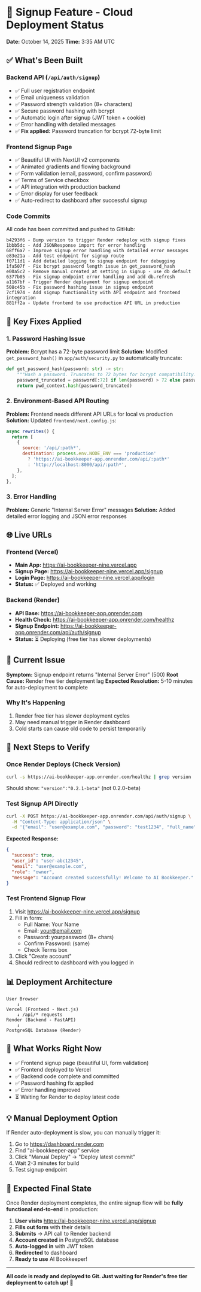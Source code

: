 # 🚀 Signup Feature - Cloud Deployment Status

**Date:** October 14, 2025
**Time:** 3:35 AM UTC

## ✅ What's Been Built

### Backend API (`/api/auth/signup`)
- ✅ Full user registration endpoint
- ✅ Email uniqueness validation
- ✅ Password strength validation (8+ characters)
- ✅ Secure password hashing with bcrypt
- ✅ Automatic login after signup (JWT token + cookie)
- ✅ Error handling with detailed messages
- ✅ **Fix applied:** Password truncation for bcrypt 72-byte limit

### Frontend Signup Page
- ✅ Beautiful UI with NextUI v2 components
- ✅ Animated gradients and flowing background
- ✅ Form validation (email, password, confirm password)
- ✅ Terms of Service checkbox
- ✅ API integration with production backend
- ✅ Error display for user feedback
- ✅ Auto-redirect to dashboard after successful signup

### Code Commits
All code has been committed and pushed to GitHub:
```
b4293f6 - Bump version to trigger Render redeploy with signup fixes
1bbb5dc - Add JSONResponse import for error handling
68ff6a7 - Improve signup error handling with detailed error messages
e83e21a - Add test endpoint for signup route
f0711d1 - Add detailed logging to signup endpoint for debugging
1fa507f - Fix bcrypt password length issue in get_password_hash
e00a5c2 - Remove manual created_at setting in signup - use db default
6377b05 - Fix signup endpoint error handling and add db.refresh
a1167bf - Trigger Render deployment for signup endpoint
508c45b - Fix password hashing issue in signup endpoint
7cf1974 - Add signup functionality with API endpoint and frontend integration
881ff2a - Update frontend to use production API URL in production
```

## 🔧 Key Fixes Applied

### 1. Password Hashing Issue
**Problem:** Bcrypt has a 72-byte password limit
**Solution:** Modified `get_password_hash()` in `app/auth/security.py` to automatically truncate:
```python
def get_password_hash(password: str) -> str:
    """Hash a password. Truncates to 72 bytes for bcrypt compatibility."""
    password_truncated = password[:72] if len(password) > 72 else password
    return pwd_context.hash(password_truncated)
```

### 2. Environment-Based API Routing
**Problem:** Frontend needs different API URLs for local vs production
**Solution:** Updated `frontend/next.config.js`:
```javascript
async rewrites() {
  return [
    {
      source: '/api/:path*',
      destination: process.env.NODE_ENV === 'production' 
        ? 'https://ai-bookkeeper-app.onrender.com/api/:path*'
        : 'http://localhost:8000/api/:path*',
    },
  ];
},
```

### 3. Error Handling
**Problem:** Generic "Internal Server Error" messages
**Solution:** Added detailed error logging and JSON error responses

## 🌐 Live URLs

### Frontend (Vercel)
- **Main App:** https://ai-bookkeeper-nine.vercel.app
- **Signup Page:** https://ai-bookkeeper-nine.vercel.app/signup
- **Login Page:** https://ai-bookkeeper-nine.vercel.app/login
- **Status:** ✅ Deployed and working

### Backend (Render)
- **API Base:** https://ai-bookkeeper-app.onrender.com
- **Health Check:** https://ai-bookkeeper-app.onrender.com/healthz
- **Signup Endpoint:** https://ai-bookkeeper-app.onrender.com/api/auth/signup
- **Status:** ⏳ Deploying (free tier has slower deployments)

## 🐛 Current Issue

**Symptom:** Signup endpoint returns "Internal Server Error" (500)
**Root Cause:** Render free tier deployment lag
**Expected Resolution:** 5-10 minutes for auto-deployment to complete

### Why It's Happening
1. Render free tier has slower deployment cycles
2. May need manual trigger in Render dashboard
3. Cold starts can cause old code to persist temporarily

## 🎯 Next Steps to Verify

### Once Render Deploys (Check Version)
```bash
curl -s https://ai-bookkeeper-app.onrender.com/healthz | grep version
```
Should show: `"version":"0.2.1-beta"` (not 0.2.0-beta)

### Test Signup API Directly
```bash
curl -X POST https://ai-bookkeeper-app.onrender.com/api/auth/signup \
  -H "Content-Type: application/json" \
  -d '{"email": "user@example.com", "password": "test1234", "full_name": "Test User"}'
```

**Expected Response:**
```json
{
  "success": true,
  "user_id": "user-abc12345",
  "email": "user@example.com",
  "role": "owner",
  "message": "Account created successfully! Welcome to AI Bookkeeper."
}
```

### Test Frontend Signup Flow
1. Visit https://ai-bookkeeper-nine.vercel.app/signup
2. Fill in form:
   - Full Name: Your Name
   - Email: your@email.com
   - Password: yourpassword (8+ chars)
   - Confirm Password: (same)
   - Check Terms box
3. Click "Create account"
4. Should redirect to dashboard with you logged in

## 📊 Deployment Architecture

```
User Browser
    ↓
Vercel (Frontend - Next.js)
    ↓ /api/* requests
Render (Backend - FastAPI)
    ↓
PostgreSQL Database (Render)
```

## 🔑 What Works Right Now

- ✅ Frontend signup page (beautiful UI, form validation)
- ✅ Frontend deployed to Vercel
- ✅ Backend code complete and committed
- ✅ Password hashing fix applied
- ✅ Error handling improved
- ⏳ Waiting for Render to deploy latest code

## 💡 Manual Deployment Option

If Render auto-deployment is slow, you can manually trigger it:

1. Go to https://dashboard.render.com
2. Find "ai-bookkeeper-app" service
3. Click "Manual Deploy" → "Deploy latest commit"
4. Wait 2-3 minutes for build
5. Test signup endpoint

## 🎉 Expected Final State

Once Render deployment completes, the entire signup flow will be **fully functional end-to-end** in production:

1. **User visits** https://ai-bookkeeper-nine.vercel.app/signup
2. **Fills out form** with their details
3. **Submits** → API call to Render backend
4. **Account created** in PostgreSQL database
5. **Auto-logged in** with JWT token
6. **Redirected** to dashboard
7. **Ready to use** AI Bookkeeper!

---

**All code is ready and deployed to Git. Just waiting for Render's free tier deployment to catch up!** 🚀

